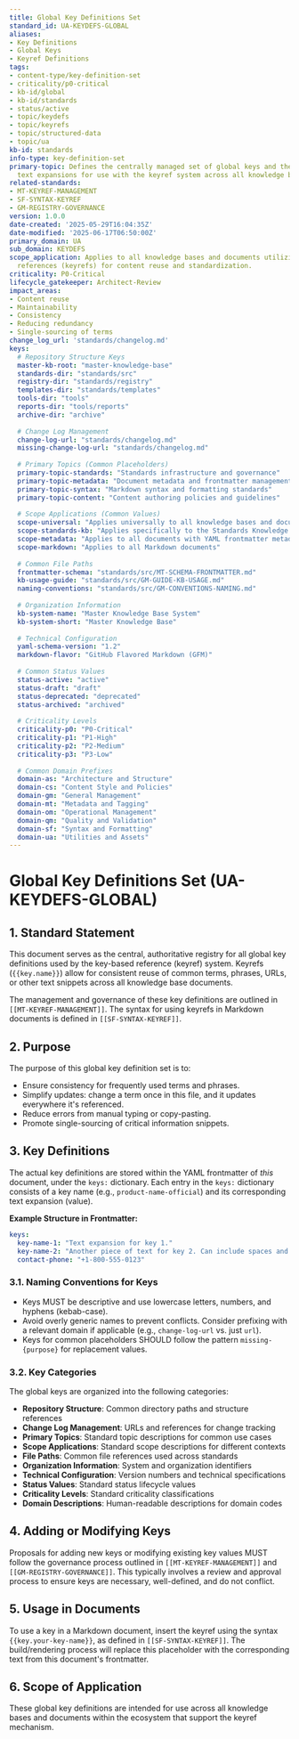 ```yaml
---
title: Global Key Definitions Set
standard_id: UA-KEYDEFS-GLOBAL
aliases:
- Key Definitions
- Global Keys
- Keyref Definitions
tags:
- content-type/key-definition-set
- criticality/p0-critical
- kb-id/global
- kb-id/standards
- status/active
- topic/keydefs
- topic/keyrefs
- topic/structured-data
- topic/ua
kb-id: standards
info-type: key-definition-set
primary-topic: Defines the centrally managed set of global keys and their corresponding
  text expansions for use with the keyref system across all knowledge bases.
related-standards:
- MT-KEYREF-MANAGEMENT
- SF-SYNTAX-KEYREF
- GM-REGISTRY-GOVERNANCE
version: 1.0.0
date-created: '2025-05-29T16:04:35Z'
date-modified: '2025-06-17T06:50:00Z'
primary_domain: UA
sub_domain: KEYDEFS
scope_application: Applies to all knowledge bases and documents utilizing key-based
  references (keyrefs) for content reuse and standardization.
criticality: P0-Critical
lifecycle_gatekeeper: Architect-Review
impact_areas:
- Content reuse
- Maintainability
- Consistency
- Reducing redundancy
- Single-sourcing of terms
change_log_url: 'standards/changelog.md'
keys:
  # Repository Structure Keys
  master-kb-root: "master-knowledge-base"
  standards-dir: "standards/src"
  registry-dir: "standards/registry"
  templates-dir: "standards/templates"
  tools-dir: "tools"
  reports-dir: "tools/reports"
  archive-dir: "archive"
  
  # Change Log Management
  change-log-url: "standards/changelog.md"
  missing-change-log-url: "standards/changelog.md"
  
  # Primary Topics (Common Placeholders)
  primary-topic-standards: "Standards infrastructure and governance"
  primary-topic-metadata: "Document metadata and frontmatter management"
  primary-topic-syntax: "Markdown syntax and formatting standards"
  primary-topic-content: "Content authoring policies and guidelines"
  
  # Scope Applications (Common Values)
  scope-universal: "Applies universally to all knowledge bases and documents"
  scope-standards-kb: "Applies specifically to the Standards Knowledge Base"
  scope-metadata: "Applies to all documents with YAML frontmatter metadata"
  scope-markdown: "Applies to all Markdown documents"
  
  # Common File Paths
  frontmatter-schema: "standards/src/MT-SCHEMA-FRONTMATTER.md"
  kb-usage-guide: "standards/src/GM-GUIDE-KB-USAGE.md"
  naming-conventions: "standards/src/GM-CONVENTIONS-NAMING.md"
  
  # Organization Information
  kb-system-name: "Master Knowledge Base System"
  kb-system-short: "Master Knowledge Base"
  
  # Technical Configuration
  yaml-schema-version: "1.2"
  markdown-flavor: "GitHub Flavored Markdown (GFM)"
  
  # Common Status Values
  status-active: "active"
  status-draft: "draft"
  status-deprecated: "deprecated"
  status-archived: "archived"
  
  # Criticality Levels
  criticality-p0: "P0-Critical"
  criticality-p1: "P1-High"
  criticality-p2: "P2-Medium"
  criticality-p3: "P3-Low"
  
  # Common Domain Prefixes
  domain-as: "Architecture and Structure"
  domain-cs: "Content Style and Policies"
  domain-gm: "General Management"
  domain-mt: "Metadata and Tagging"
  domain-om: "Operational Management"
  domain-qm: "Quality and Validation"
  domain-sf: "Syntax and Formatting"
  domain-ua: "Utilities and Assets"
---
```

# Global Key Definitions Set (UA-KEYDEFS-GLOBAL)

## 1. Standard Statement

This document serves as the central, authoritative registry for all global key definitions used by the key-based reference (keyref) system. Keyrefs (`{{key.name}}`) allow for consistent reuse of common terms, phrases, URLs, or other text snippets across all knowledge base documents.

The management and governance of these key definitions are outlined in `[[MT-KEYREF-MANAGEMENT]]`. The syntax for using keyrefs in Markdown documents is defined in `[[SF-SYNTAX-KEYREF]]`.

## 2. Purpose

The purpose of this global key definition set is to:
-   Ensure consistency for frequently used terms and phrases.
-   Simplify updates: change a term once in this file, and it updates everywhere it's referenced.
-   Reduce errors from manual typing or copy-pasting.
-   Promote single-sourcing of critical information snippets.

## 3. Key Definitions

The actual key definitions are stored within the YAML frontmatter of *this* document, under the `keys:` dictionary. Each entry in the `keys:` dictionary consists of a key name (e.g., `product-name-official`) and its corresponding text expansion (value).

**Example Structure in Frontmatter:**
```yaml
keys:
  key-name-1: "Text expansion for key 1."
  key-name-2: "Another piece of text for key 2. Can include spaces and punctuation."
  contact-phone: "+1-800-555-0123"
```

### 3.1. Naming Conventions for Keys
- Keys MUST be descriptive and use lowercase letters, numbers, and hyphens (kebab-case).
- Avoid overly generic names to prevent conflicts. Consider prefixing with a relevant domain if applicable (e.g., `change-log-url` vs. just `url`).
- Keys for common placeholders SHOULD follow the pattern `missing-{purpose}` for replacement values.

### 3.2. Key Categories

The global keys are organized into the following categories:
- **Repository Structure**: Common directory paths and structure references
- **Change Log Management**: URLs and references for change tracking
- **Primary Topics**: Standard topic descriptions for common use cases
- **Scope Applications**: Standard scope descriptions for different contexts
- **File Paths**: Common file references used across standards
- **Organization Information**: System and organization identifiers
- **Technical Configuration**: Version numbers and technical specifications
- **Status Values**: Standard status lifecycle values
- **Criticality Levels**: Standard criticality classifications
- **Domain Descriptions**: Human-readable descriptions for domain codes

## 4. Adding or Modifying Keys

Proposals for adding new keys or modifying existing key values MUST follow the governance process outlined in `[[MT-KEYREF-MANAGEMENT]]` and `[[GM-REGISTRY-GOVERNANCE]]`. This typically involves a review and approval process to ensure keys are necessary, well-defined, and do not conflict.

## 5. Usage in Documents

To use a key in a Markdown document, insert the keyref using the syntax `{{key.your-key-name}}`, as defined in `[[SF-SYNTAX-KEYREF]]`. The build/rendering process will replace this placeholder with the corresponding text from this document's frontmatter.

## 6. Scope of Application

These global key definitions are intended for use across all knowledge bases and documents within the ecosystem that support the keyref mechanism.
